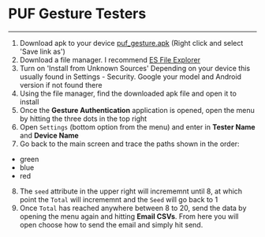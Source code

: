 # PUF Gesture Testers

---

1. Download apk to your device [puf_gesture.apk](https://github.com/iantrich/PUF/blob/master/Gestures/puf_gesture.apk) (Right click and select 'Save link as')
2. Download a file manager. I recommend [ES File Explorer](https://play.google.com/store/apps/details?id=com.estrongs.android.pop&hl=en)
3. Turn on 'Install from Unknown Sources' Depending on your device this usually found in Settings - Security. Google your model and Android version if not found there
4. Using the file manager, find the downloaded apk file and open it to install
5. Once the **Gesture Authentication** application is opened, open the menu by hitting the three dots in the top right
6. Open `Settings` (bottom option from the menu) and enter in **Tester Name** and **Device Name**
7. Go back to the main screen and trace the paths shown in the order:
- green
- blue
- red
8. The `seed` attribute in the upper right will incrememnt until 8, at which point the `Total` will incrememnt and the `Seed` will go back to 1
9. Once `Total` has reached anywhere between 8 to 20, send the data by opening the menu again and hitting **Email CSVs**. From here you will open choose how to send the email and simply hit send.
